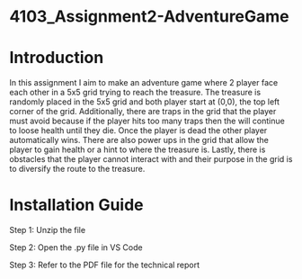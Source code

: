 # 4103_Assignment2-AdventureGame


# Introduction

In this assignment I aim to make an adventure game where 2 player face each other in a 5x5 grid trying to reach the treasure. The treasure is randomly placed in the 5x5 grid and both player start at (0,0), the top left corner of the grid. Additionally, there are traps in the grid that the player must avoid because if the player hits too many traps then the will continue to loose health until they die. Once the player is dead the other player automatically wins. There are also power ups in the grid that allow the player to gain health or a hint to where the treasure is. Lastly, there is obstacles that the player cannot interact with and their purpose in the grid is to diversify the route to the treasure.


# Installation Guide

Step 1: Unzip the file

Step 2: Open the .py file in VS Code

Step 3: Refer to the PDF file for the technical report 



